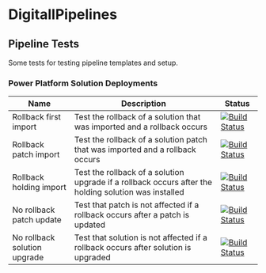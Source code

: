 # DigitallPipelines

## Pipeline Tests

Some tests for testing pipeline templates and setup.

### Power Platform Solution Deployments

| Name                         | Description                                                                                           | Status                                                                                                                                                                                                                                                                                                                                            |
| ---------------------------- | ----------------------------------------------------------------------------------------------------- | ------------------------------------------------------------------------------------------------------------------------------------------------------------------------------------------------------------------------------------------------------------------------------------------------------------------------------------------------- |
| Rollback first import        | Test the rollback of a solution that was imported and a rollback occurs                               | [![Build Status](<https://dev.azure.com/digitallnature/Template%20Project/_apis/build/status%2Fpipeline-tests%2Fpp-solution-import-rollback-first%2F(TEST%20CI)%2002%20Rollback%20first%20import%20-%20check?branchName=beta&label=check>)](https://dev.azure.com/digitallnature/Template%20Project/_build/latest?definitionId=53&branchName=beta)            |
| Rollback patch import        | Test the rollback of a solution patch that was imported and a rollback occurs                         | [![Build Status](<https://dev.azure.com/digitallnature/Template%20Project/_apis/build/status%2Fpipeline-tests%2Fpp-solution-import-rollback-patch%2F(TEST%20CI)%2002%20Rollback%20patch%20import%20-%20check?branchName=beta&label=check>)](https://dev.azure.com/digitallnature/Template%20Project/_build/latest?definitionId=59&branchName=beta)            |
| Rollback holding import      | Test the rollback of a solution upgrade if a rollback occurs after the holding solution was installed | [![Build Status](<https://dev.azure.com/digitallnature/Template%20Project/_apis/build/status%2Fpipeline-tests%2Fpp-solution-import-rollback-holding%2F(TEST%20CI)%2002%20Rollback%20holding%20import%20-%20check?branchName=beta&label=check>)](https://dev.azure.com/digitallnature/Template%20Project/_build/latest?definitionId=56&branchName=beta)        |
| No rollback patch update     | Test that patch is not affected if a rollback occurs after a patch is updated                         | [![Build Status](<https://dev.azure.com/digitallnature/Template%20Project/_apis/build/status%2Fpipeline-tests%2Fpp-solution-import-rollback-update%2F(TEST%20CI)%2002%20No%20rollback%20patch%20import%20-%20check?branchName=beta&label=check>)](https://dev.azure.com/digitallnature/Template%20Project/_build/latest?definitionId=62&branchName=beta)      |
| No rollback solution upgrade | Test that solution is not affected if a rollback occurs after solution is upgraded                    | [![Build Status](<https://dev.azure.com/digitallnature/Template%20Project/_apis/build/status%2Fpipeline-tests%2Fpp-solution-import-rollback-upgrade%2F(TEST%20CI)%2002%20No%20rollback%20solution%20upgrade%20-%20check?branchName=beta&label=check>)](https://dev.azure.com/digitallnature/Template%20Project/_build/latest?definitionId=65&branchName=beta) |
